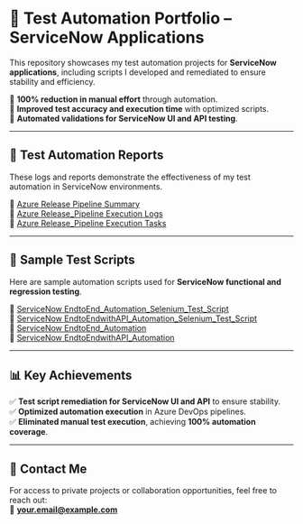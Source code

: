 # 🚀 Test Automation Portfolio – ServiceNow Applications  

This repository showcases my test automation projects for **ServiceNow applications**, including scripts I developed and remediated to ensure stability and efficiency.  

🔹 **100% reduction in manual effort** through automation.  
🔹 **Improved test accuracy and execution time** with optimized scripts.  
🔹 **Automated validations for ServiceNow UI and API testing**.  

---

## 📂 Test Automation Reports  
These logs and reports demonstrate the effectiveness of my test automation in ServiceNow environments.  

🔹 [Azure Release Pipeline Summary](Logs/AzureReleasePipeline_Logs.png)  
🔹 [Azure Release_Pipeline Execution Logs](Logs/EndtoEnd_Test_Report.zip)  
🔹 [Azure Release_Pipeline Execution Tasks](Logs/RelasePipeline_Tasks.png)  

---

## 📝 Sample Test Scripts  
Here are sample automation scripts used for **ServiceNow functional and regression testing**.  

🔹 [ServiceNow EndtoEnd_Automation_Selenium_Test_Script](Code/selenium_test_endtoend.java)  
🔹 [ServiceNow EndtoEndwithAPI_Automation_Selenium_Test_Script](Code/selenium_test_endtoendwithAPI.java)  
🔹 [ServiceNow EndtoEnd_Automation](Code/EndtoEnd_Test.xml)  
🔹 [ServiceNow EndtoEndwithAPI_Automation](Code/EndtoEnd_API_Test.xml)  

---

## 📊 Key Achievements  
✅ **Test script remediation for ServiceNow UI and API** to ensure stability.  
✅ **Optimized automation execution** in Azure DevOps pipelines.  
✅ **Eliminated manual test execution**, achieving **100% automation coverage**.  

---

## 📩 Contact Me  
For access to private projects or collaboration opportunities, feel free to reach out:  
📧 **your.email@example.com**  
